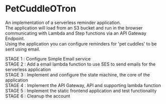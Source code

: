 # PetCuddleOTron

An implementation of a serverless reminder application.  
The application will load from an S3 bucket and run in the browser communicating with Lambda and Step functions via an API Gateway Endpoint.  
Using the application you can configure reminders for 'pet cuddles' to be sent using email.

STAGE 1 : Configure Simple Email service  
STAGE 2 : Add a email lambda function to use SES to send emails for the serverless application  
STAGE 3 : Implement and configure the state machine, the core of the application  
STAGE 4 : Implement the API Gateway, API and supporting lambda function  
STAGE 5 : Implement the static frontend application and test functionality  
STAGE 6 : Cleanup the account  
